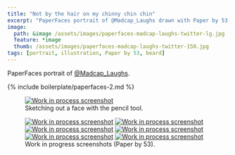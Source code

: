 ```yaml
---
title: "Not by the hair on my chinny chin chin"
excerpt: "PaperFaces portrait of @Madcap_Laughs drawn with Paper by 53 on an iPad."
image: 
  path: &image /assets/images/paperfaces-madcap-laughs-twitter-lg.jpg 
  feature: *image
  thumb: /assets/images/paperfaces-madcap-laughs-twitter-150.jpg
tags: [portrait, illustration, Paper by 53, beard]
---
```


PaperFaces portrait of [@Madcap_Laughs](http://twitter.com/Madcap_Laughs).

{% include boilerplate/paperfaces-2.md %}

<figure>
  <a href="{{ site.url }}/assets/images/paperfaces-madcap-laughs-process-1-lg.jpg"><img src="{{ site.url }}/assets/images/paperfaces-madcap-laughs-process-1-750.jpg" alt="Work in process screenshot"></a>
  <figcaption>Sketching out a face with the pencil tool.</figcaption>
</figure>

<figure class="half">
  <a href="{{ site.url }}/assets/images/paperfaces-madcap-laughs-process-2-lg.jpg"><img src="{{ site.url }}/assets/images/paperfaces-madcap-laughs-process-2-600.jpg" alt="Work in process screenshot"></a>
  <a href="{{ site.url }}/assets/images/paperfaces-madcap-laughs-process-3-lg.jpg"><img src="{{ site.url }}/assets/images/paperfaces-madcap-laughs-process-3-600.jpg" alt="Work in process screenshot"></a>
  <a href="{{ site.url }}/assets/images/paperfaces-madcap-laughs-process-4-lg.jpg"><img src="{{ site.url }}/assets/images/paperfaces-madcap-laughs-process-4-600.jpg" alt="Work in process screenshot"></a>
  <a href="{{ site.url }}/assets/images/paperfaces-madcap-laughs-process-5-lg.jpg"><img src="{{ site.url }}/assets/images/paperfaces-madcap-laughs-process-5-600.jpg" alt="Work in process screenshot"></a>
  <a href="{{ site.url }}/assets/images/paperfaces-madcap-laughs-process-6-lg.jpg"><img src="{{ site.url }}/assets/images/paperfaces-madcap-laughs-process-6-600.jpg" alt="Work in process screenshot"></a>
  <a href="{{ site.url }}/assets/images/paperfaces-madcap-laughs-process-7-lg.jpg"><img src="{{ site.url }}/assets/images/paperfaces-madcap-laughs-process-7-600.jpg" alt="Work in process screenshot"></a>
  <figcaption>Work in progress screenshots (Paper by 53).</figcaption>
</figure>
